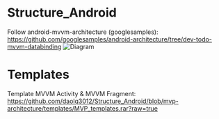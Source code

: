 # Structure_Android
Follow android-mvvm-architecture (googlesamples): https://github.com/googlesamples/android-architecture/tree/dev-todo-mvvm-databinding
<img src="https://github.com/googlesamples/android-architecture/wiki/images/mvvm-databinding.png" alt="Diagram"/>
# Templates
Template MVVM Activity & MVVM Fragment: https://github.com/daolq3012/Structure_Android/blob/mvp-architecture/templates/MVP_templates.rar?raw=true
